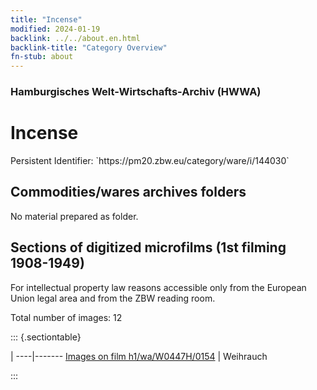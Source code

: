 ```yaml
---
title: "Incense"
modified: 2024-01-19
backlink: ../../about.en.html
backlink-title: "Category Overview"
fn-stub: about
---
```


### Hamburgisches Welt-Wirtschafts-Archiv (HWWA)

# Incense

<div class="hint">Persistent Identifier: `https://pm20.zbw.eu/category/ware/i/144030`</div>







## Commodities/wares archives folders





No material prepared as folder.



<a id="filmsections" />

## Sections of digitized microfilms (1st filming 1908-1949)

<p>For intellectual property law reasons accessible only from the European Union legal area and from the ZBW reading room.</p>



<p>Total number of images: 12</p>




::: {.sectiontable}

 | 
----|-------
<a class="btn" href="https://pm20.zbw.eu/film/h1/wa/W0447H/0154" rel="nofollow">Images on film h1/wa/W0447H/0154</a> | Weihrauch


:::
















